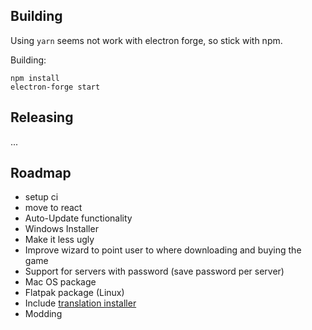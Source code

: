 ## Building

Using `yarn` seems not work with electron forge, so stick with npm.

Building:

```
npm install
electron-forge start
```

## Releasing

...

## Roadmap

 * setup ci
 * move to react
 * Auto-Update functionality
 * Windows Installer
 * Make it less ugly
 * Improve wizard to point user to where downloading and buying the game
 * Support for servers with password (save password per server)
 * Mac OS package
 * Flatpak package (Linux)
 * Include [translation installer](https://github.com/HgGamer/One-Hour-One-Life-Translate)
 * Modding
